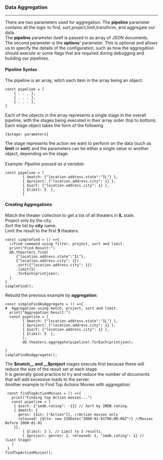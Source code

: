 ### Data Aggregation
___
There are two parameters used for aggregation. The **pipeline** parameter contains all the logic to find, sort,project,limit,transform, 
and aggregate our data. <br>
The **pipeline** parameter itself is passed in as array of JSON documents.<br>
The second parameter is the __options'__ parameter. This is optional and allows us to specify the details of the configuration, such as how the aggregation should execute or some flags that are required during debugging and building our pipelines.<br>

#### Pipeline Syntax
The pipeline is an array, witch each item in the array being an object:
```shell
const pipeline = [
    { . . . },
    { . . . },
    { . . . },
]
```
Each of the objects in the array represents a single stage in the overall pipeline, with 
the stages being executed in their array order (top to bottom). <br>
Each stage object takes the form of the following
```shell
{$stage: parameters}
```
The stage represents the action we want to perform on the data (such as __limit__ or __sort__)
and the parameters can be either a single value or another object, depending on the stage.<br><br>
Example: _Pipeline passed as a variable_:
```shell
const pipeline = [
        { $match: {"location.address.state":"IL"} },
        { $project: {"location.address.city": 1} },
        { $sort: {"location.address.city": 1} },
        { $limit: 5  },
        ]
```

#### Creating Aggregations
Match the theater collection to get a list of all theaters in __IL__ state.<br>
Project only by the city.<br>
Sort the list by __city__ name. <br>
Limit the result to the first __5__ theaters.
```shell
const simpleFind = () =>{
  //Find command using filter, project, sort and limit.
  print("Find Result:")
  db.thearters.find(
     {"location.address.state":"IL"},
     {"location.address.city": 1})
     .sort({"location.address.city": 1})
     .limit(5)
     .forEach(printjson);
  )
}
simpleFind();
```
Rebuild the previous example by __aggregation__:
```shell
const simpleFindAsAggregate = () =>{
#  Aggregation using match, project, sort and limit.
  print("Aggregation Result:")
  const pipeline = [
        { $match: {"location.address.state":"IL"} },
        { $project: {"location.address.city": 1} },
        { $sort: {"location.address.city": 1} },
        { $limit: 5  },
        ];
        db.theaters.aggregate(pipeline).forEach(printjson);

}
simpleFindAsAggregate();
```
The __$match__ and __$project__ stages execute first because these will reduce the size of the result set at each 
stage. <br>
It is generally good practice to try and reduce the number of documents that will add excessive loads to the server.
<br>
Another example to Find Top Actions Movies with aggregation:
```shell
 const findTopActionMovies = () =>{
   print("Finding top Action movies...")
   const pipeline = [
    { $sort: {"imdb.rating": -1}} // Sort by IMDB rating.
    { $match: {
      geres: {$in: ["Action"]}, //Action movies only
      released: {$lte: new ISODate("2000-01-01T00:00:00Z")} //Movies Before 2000-01-01
    }},
        { $limit: 3 }, // Limit to 3 results.
        { $project: genres: 1, released: 1, "imdb.rating": 1} //  (Last Stage)
   ]
 }
findTopActionMovies();
```
